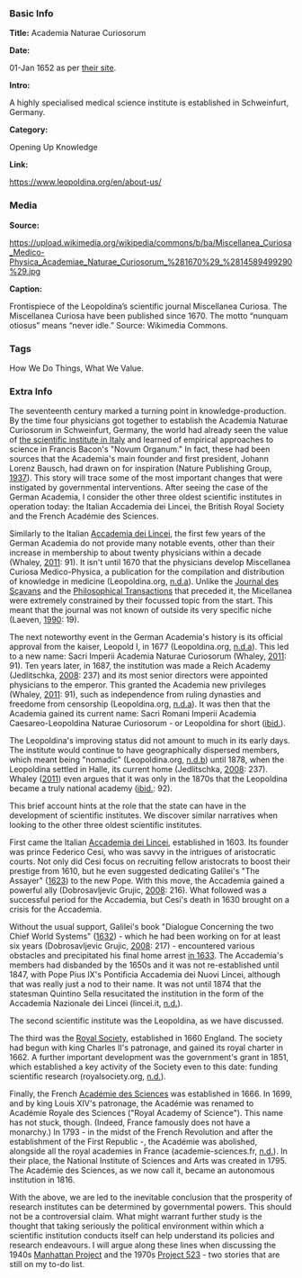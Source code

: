 ### Basic Info

**Title:** Academia Naturae Curiosorum

**Date:** 

01-Jan 1652 as per [their site](https://www.leopoldina.org/en/about-us/about-the-leopoldina/history/the-history-of-the-leopoldina/).

**Intro:** 

A highly specialised medical science institute is established in Schweinfurt, Germany.

**Category:** 

Opening Up Knowledge

**Link:** 

https://www.leopoldina.org/en/about-us/

### Media

**Source:** 

https://upload.wikimedia.org/wikipedia/commons/b/ba/Miscellanea_Curiosa_Medico-Physica_Academiae_Naturae_Curiosorum_%281670%29_%2814589499290%29.jpg

**Caption:** 

Frontispiece of the Leopoldina’s scientific journal Miscellanea Curiosa. The Miscellanea Curiosa have been published since 1670. The motto “nunquam otiosus” means “never idle.” Source: Wikimedia Commons.

### Tags

How We Do Things, What We Value.

### Extra Info
The seventeenth century marked a turning point in knowledge-production. By the time four physicians got together to establish the Academia Naturae Curiosorum in Schweinfurt, Germany, the world had already seen the value of [the scientific institute in Italy](https://www.tiki-toki.com/timeline/entry/1753034/A-History-of-Research-Ethics/#vars!panel=16571102!) and learned of empirical approaches to science in Francis Bacon's "Novum Organum." In fact, these had been sources that the Academia's main founder and first president, Johann Lorenz Bausch, had drawn on for inspiration (Nature Publishing Group, [1937](https://doi.org/10.1038/140179a0)). This story will trace some of the most important changes that were instigated by governmental interventions. After seeing the case of the German Academia, I consider the other three oldest scientific institutes in operation today: the Italian Accademia dei Lincei, the British Royal Society and the French Académie des Sciences.

Similarly to the Italian [Accademia dei Lincei](https://www.tiki-toki.com/timeline/entry/1753034/A-History-of-Research-Ethics/#vars!panel=16571102!), the first few years of the German Academia do not provide many notable events, other than their increase in membership to about twenty physicians within a decade (Whaley, [2011](https://doi.org/10.1093/acprof:oso/9780199693078.003.0001): 91). It isn't until 1670 that the physicians develop Miscellanea Curiosa Medico-Physica, a publication for the compilation and distribution of knowledge in medicine (Leopoldina.org, [n.d.a](https://www.leopoldina.org/en/about-us/about-the-leopoldina/history/the-history-of-the-leopoldina/)). Unlike the [Journal des Sçavans](https://www.tiki-toki.com/timeline/entry/1753034/A-History-of-Research-Ethics/#vars!panel=16554675!) and the [Philosophical Transactions](https://www.tiki-toki.com/timeline/entry/1753034/A-History-of-Research-Ethics/#vars!panel=16443519!) that preceded it, the Micellanea were extremely constrained by their focussed topic from the start. This meant that the journal was not known of outside its very specific niche (Laeven, [1990](https://www.si.edu/object/siris_sil_682500): 19).

The next noteworthy event in the German Academia's history is its official approval from the kaiser, Leopold I, in 1677 (Leopoldina.org, [n.d.a](https://www.leopoldina.org/en/about-us/about-the-leopoldina/history/the-history-of-the-leopoldina/)). This led to a new name: Sacri Imperii Academia Naturae Curiosorum (Whaley, [2011](https://doi.org/10.1093/acprof:oso/9780199693078.003.0001): 91). Ten years later, in 1687, the institution was made a Reich Academy (Jedlitschka, [2008](https://www.jstor.org/stable/20462668): 237) and its most senior directors were appointed physicians to the emperor. This granted the Academia new privileges (Whaley, [2011](https://doi.org/10.1093/acprof:oso/9780199693078.003.0001): 91), such as independence from ruling dynasties and freedome from censorship (Leopoldina.org, [n.d.a](https://www.leopoldina.org/en/about-us/about-the-leopoldina/history/the-history-of-the-leopoldina/)). It was then that the Academia gained its current name: Sacri Romani Imperii Academia Caesareo-Leopoldina Naturae Curiosorum - or Leopoldina for short ([ibid.](https://www.leopoldina.org/en/about-us/about-the-leopoldina/history/the-history-of-the-leopoldina/)).

The Leopoldina's improving status did not amount to much in its early days. The institute would continue to have geographically dispersed members, which meant being "nomadic" (Leopoldina.org, [n.d.b](https://www.leopoldina.org/en/about-us/about-the-leopoldina/history/the-history-of-the-leopoldina/the-academys-nomadic-years/)) until 1878, when the Leopoldina settled in Halle, its current home (Jedlitschka, [2008](https://www.jstor.org/stable/20462668): 237). Whaley ([2011](https://doi.org/10.1093/acprof:oso/9780199693078.003.0001)) even argues that it was only in the 1870s that the Leopoldina became a truly national academy ([ibid.](https://doi.org/10.1093/acprof:oso/9780199693078.003.0001): 92).

This brief account hints at the role that the state can have in the development of scientific institutes. We discover similar narratives when looking to the other three oldest scientific institutes.

First came the Italian [Accademia dei Lincei](https://www.tiki-toki.com/timeline/entry/1753034/A-History-of-Research-Ethics/#vars!panel=16571102!), established in 1603. Its founder was prince Federico Cesi, who was savvy in the intrigues of aristocratic courts. Not only did Cesi focus on recruiting fellow aristocrats to boost their prestige from 1610, but he even suggested dedicating Galilei's "The Assayer" ([1623](https://web.stanford.edu/~jsabol/certainty/readings/Galileo-Assayer.pdf)) to the new Pope. With this move, the Accademia gained a powerful ally (Dobrosavljevic Grujic, [2008](https://www.researchgate.net/publication/252220341_Galileo_Astronomer_and_Courtier): 216). What followed was a successful period for the Accademia, but Cesi's death in 1630 brought on a crisis for the Accademia.

Without the usual support, Galilei's book "Dialogue Concerning the two Chief World Systems" ([1632](https://archive.org/details/GalileiGalileoDialogueConcerningTheTwoChiefWorldSystemsEN155P.)) - which he had been working on for at least six years (Dobrosavljevic Grujic, [2008](https://www.researchgate.net/publication/252220341_Galileo_Astronomer_and_Courtier): 217) - encountered various obstacles and precipitated his final home arrest [in 1633](https://www.tiki-toki.com/timeline/entry/1753034/A-History-of-Research-Ethics/#vars!panel=16443500!). The Accademia's members had disbanded by the 1650s and it was not re-established until 1847, with Pope Pius IX's Pontificia Accademia dei Nuovi Lincei, although that was really just a nod to their name. It was not until 1874 that the statesman Quintino Sella resucitated the institution in the form of the Accademia Nazionale dei Lincei (lincei.it, [n.d.](https://www.lincei.it/en/history)).

The second scientific institute was the Leopoldina, as we have discussed.

The third was the [Royal Society](https://www.tiki-toki.com/timeline/entry/1753034/A-History-of-Research-Ethics/#vars!panel=16443519!), established in 1660 England. The society had begun with king Charles II's patronage, and gained its royal charter in 1662. A further important development was the government's grant in 1851, which established a key activity of the Society even to this date: funding scientific research (royalsociety.org, [n.d.](https://royalsociety.org/about-us/history/)).

Finally, the French [Académie des Sciences](https://www.tiki-toki.com/timeline/entry/1753034/A-History-of-Research-Ethics/#vars!panel=16443522!) was established in 1666. In 1699, and by king Louis XIV's patronage, the Académie was renamed to Académie Royale des Sciences ("Royal Academy of Science"). This name has not stuck, though. (Indeed, France famously does not have a monarchy.) In 1793 - in the midst of the French Revolution and after the establishment of the First Republic -, the Académie was abolished, alongside all the royal academies in France (academie-sciences.fr, [n.d.](https://www.academie-sciences.fr/en/Histoire-de-l-Academie-des-sciences/history-of-the-french-academie-des-sciences.html)). In their place, the National Institute of Sciences and Arts was created in 1795. The Académie des Sciences, as we now call it, became an autonomous institution in 1816.

With the above, we are led to the inevitable conclusion that the prosperity of research institutes can be determined by governmental powers. This should not be a controversial claim. What might warrant further study is the thought that taking seriously the political environment within which a scientific institution conducts itself can help understand its policies and research endeavours. I will argue along these lines when discussing the 1940s [Manhattan Project](https://www.tiki-toki.com/timeline/entry/1753034/A-History-of-Research-Ethics/#vars!panel=16464852!) and the 1970s [Project 523](https://www.tiki-toki.com/timeline/entry/1753034/A-History-of-Research-Ethics/#vars!panel=16575839!) - two stories that are still on my to-do list.
